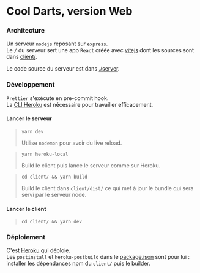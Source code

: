 # Cool Darts, version Web

### Architecture

Un serveur `nodejs` reposant sur `express`.  
Le `/` du serveur sert une app `React` créée avec [vitejs](https://vitejs.dev/) dont les sources sont dans [client/](./client).

Le code source du serveur est dans [./server](./server).

### Développement

`Prettier` s'exécute en pre-commit hook.  
La [CLI Heroku](https://devcenter.heroku.com/categories/command-line) est nécessaire pour travailler efficacement.

#### Lancer le serveur

> `yarn dev`
>
> Utilise `nodemon` pour avoir du live reload.

> `yarn heroku-local`
>
> Build le client puis lance le serveur comme sur Heroku.

> `cd client/ && yarn build`
>
> Build le client dans `client/dist/` ce qui met à jour le bundle qui sera servi par le serveur node.

#### Lancer le client

> `cd client/ && yarn dev`

### Déploiement

C'est [Heroku](https://dashboard.heroku.com/apps/cool-darts/) qui déploie.  
Les `postinstall` et `heroku-postbuild` dans le [package.json](./package.json) sont pour lui : installer les dépendances npm du `client/` puis le builder.
